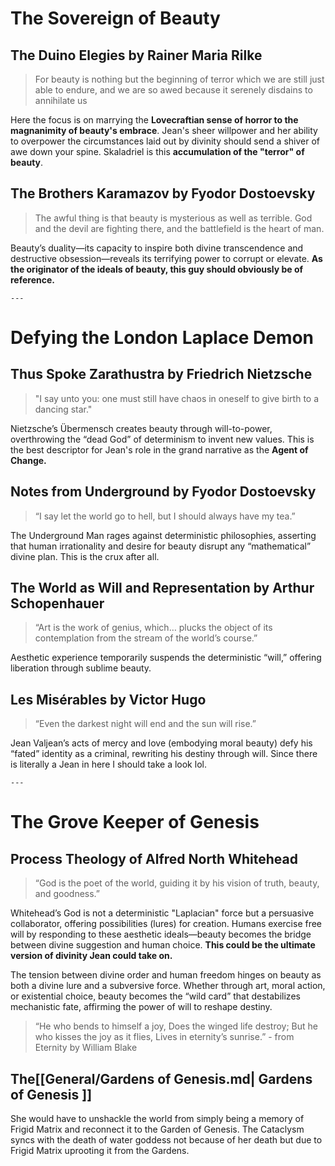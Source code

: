 # The Sovereign of Beauty
## The Duino Elegies by Rainer Maria Rilke
> For beauty is nothing but the beginning of terror which we are still just able to endure, and we are so awed because it serenely disdains to annihilate us

Here the focus is on marrying the **Lovecraftian sense of horror to the magnanimity of beauty's embrace**. Jean's sheer willpower and her ability to overpower the circumstances laid out by divinity should send a shiver of awe down your spine. Skaladriel is this **accumulation of  the "terror" of beauty**.
## The Brothers Karamazov by Fyodor Dostoevsky
> The awful thing is that beauty is mysterious as well as terrible. God and the devil are fighting there, and the battlefield is the heart of man.

Beauty’s duality—its capacity to inspire both divine transcendence and destructive obsession—reveals its terrifying power to corrupt or elevate. **As the originator of the ideals of beauty, this guy should obviously be of reference.**

    ---
# Defying the London Laplace Demon
## Thus Spoke Zarathustra by Friedrich Nietzsche
> "I say unto you: one must still have chaos in oneself to give birth to a dancing star."

Nietzsche’s Übermensch creates beauty through will-to-power, overthrowing the “dead God” of determinism to invent new values. This is the best descriptor for Jean's role in the grand narrative as the **Agent of Change.**
## Notes from Underground by Fyodor Dostoevsky
> “I say let the world go to hell, but I should always have my tea.”

The Underground Man rages against deterministic philosophies, asserting that human irrationality and desire for beauty  disrupt any “mathematical” divine plan. This is the crux after all.
## The World as Will and Representation by Arthur Schopenhauer
> “Art is the work of genius, which… plucks the object of its contemplation from the stream of the world’s course.”

Aesthetic experience temporarily suspends the deterministic “will,” offering liberation through sublime beauty.
## Les Misérables by Victor Hugo
> “Even the darkest night will end and the sun will rise.”

Jean Valjean’s acts of mercy and love (embodying moral beauty) defy his “fated” identity as a criminal, rewriting his destiny through will. Since there is literally a Jean in here I should take a look lol.

    ---
# The Grove Keeper of Genesis
## Process Theology  of Alfred North Whitehead
> “God is the poet of the world, guiding it by his vision of truth, beauty, and goodness.”

Whitehead’s God is not a deterministic "Laplacian" force but a persuasive collaborator, offering possibilities (lures) for creation. Humans exercise free will by responding to these aesthetic ideals—beauty becomes the bridge between divine suggestion and human choice. **This could be the ultimate version of divinity Jean could take on.**

The tension between divine order and human freedom hinges on beauty as both a divine lure and a subversive force. Whether through art, moral action, or existential choice, beauty becomes the “wild card” that destabilizes mechanistic fate, affirming the power of will to reshape destiny. 
>“He who bends to himself a joy, Does the winged life destroy; But he who kisses the joy as it flies, Lives in eternity’s sunrise.” - from Eternity by William Blake

## The[[General/Gardens of Genesis.md| Gardens of Genesis ]]
She would have to unshackle the world from simply being a memory of Frigid Matrix and reconnect it to the Garden of Genesis. The Cataclysm syncs with the death of water goddess not because of her death but due to Frigid Matrix uprooting it from the Gardens. 